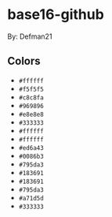 # base16-github

By: Defman21

## Colors

* `#ffffff`
* `#f5f5f5`
* `#c8c8fa`
* `#969896`
* `#e8e8e8`
* `#333333`
* `#ffffff`
* `#ffffff`
* `#ed6a43`
* `#0086b3`
* `#795da3`
* `#183691`
* `#183691`
* `#795da3`
* `#a71d5d`
* `#333333`
